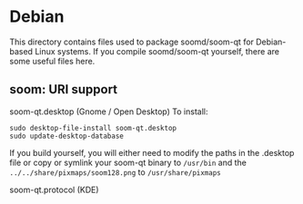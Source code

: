 
Debian
====================
This directory contains files used to package soomd/soom-qt
for Debian-based Linux systems. If you compile soomd/soom-qt yourself, there are some useful files here.

## soom: URI support ##


soom-qt.desktop  (Gnome / Open Desktop)
To install:

	sudo desktop-file-install soom-qt.desktop
	sudo update-desktop-database

If you build yourself, you will either need to modify the paths in
the .desktop file or copy or symlink your soom-qt binary to `/usr/bin`
and the `../../share/pixmaps/soom128.png` to `/usr/share/pixmaps`

soom-qt.protocol (KDE)

